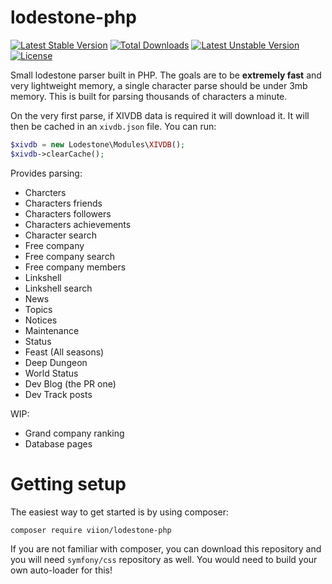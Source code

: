 # lodestone-php

[![Latest Stable Version](https://poser.pugx.org/viion/lodestone-php/v/stable)](https://packagist.org/packages/viion/lodestone-php)
[![Total Downloads](https://poser.pugx.org/viion/lodestone-php/downloads)](https://packagist.org/packages/viion/lodestone-php)
[![Latest Unstable Version](https://poser.pugx.org/viion/lodestone-php/v/unstable)](https://packagist.org/packages/viion/lodestone-php)
[![License](https://poser.pugx.org/viion/lodestone-php/license)](https://packagist.org/packages/viion/lodestone-php)

Small lodestone parser built in PHP. The goals are to be **extremely fast** and very lightweight memory, a single character parse should be under 3mb memory. This is built for parsing thousands of characters a minute.

On the very first parse, if XIVDB data is required it will download it. It will then be cached in an `xivdb.json` file. You can run:

```php
$xivdb = new Lodestone\Modules\XIVDB();
$xivdb->clearCache();
```

Provides parsing:
- Charcters
- Characters friends
- Characters followers
- Characters achievements
- Character search
- Free company
- Free company search
- Free company members
- Linkshell
- Linkshell search
- News
- Topics
- Notices
- Maintenance
- Status
- Feast (All seasons)
- Deep Dungeon
- World Status
- Dev Blog (the PR one)
- Dev Track posts


WIP:
- Grand company ranking
- Database pages


# Getting setup

The easiest way to get started is by using composer:

```shell
composer require viion/lodestone-php
```

If you are not familiar with composer, you can download this repository and you will need `symfony/css` repository as well. You would need to build your own auto-loader for this!